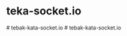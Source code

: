 # teka-socket.io
#   t e b a k - k a t a - s o c k e t . i o  
 #   t e b a k - k a t a - s o c k e t . i o  
 
